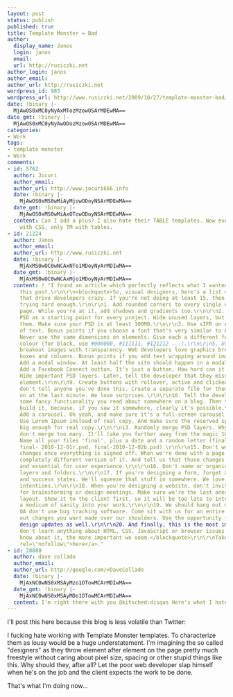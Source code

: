 ```yaml
---
layout: post
status: publish
published: true
title: Template Monster = Bad
author:
  display_name: Janos
  login: janos
  email: 
  url: http://rusiczki.net
author_login: janos
author_email: 
author_url: http://rusiczki.net
wordpress_id: 983
wordpress_url: http://www.rusiczki.net/2009/10/27/template-monster-bad/
date: !binary |-
  MjAwOS0xMC0yNyAxMTozMzowOSArMDEwMA==
date_gmt: !binary |-
  MjAwOS0xMC0yNyAwODozMzowOSArMDEwMA==
categories:
- Work
tags:
- template monster
- Work
comments:
- id: 5762
  author: Jocuri
  author_email: 
  author_url: http://www.jocuri666.info
  date: !binary |-
    MjAwOS0xMS0wMiAyMjowODoyNSArMDEwMA==
  date_gmt: !binary |-
    MjAwOS0xMS0wMiAxOTowODoyNSArMDEwMA==
  content: Can I add a plus? I also hate their TABLE templates. Now everbody is working
    with CSS, only TM with tables.
- id: 21224
  author: Janos
  author_email: 
  author_url: http://www.rusiczki.net
  date: !binary |-
    MjAxMS0wOC0wNCAxNTo1MDoyNyArMDIwMA==
  date_gmt: !binary |-
    MjAxMS0wOC0wNCAxMjo1MDoyNyArMDIwMA==
  content: ! "I found an article which perfectly reflects what I wanted to tell in
    this post.\r\n\r\n<blockquote>So, visual designers, here's a list of 20 things
    that drive developers crazy. If you're not doing at least 15, then you're not
    trying hard enough.\r\n\r\n1. Add rounded corners to every single element on the
    page. While you're at it, add shadows and gradients too.\r\n\r\n2. Use the same
    PSD as a starting point for every project. Hide unused layers, but don't delete
    them. Make sure your PSD is at least 100MB.\r\n\r\n3. Use sIFR on every piece
    of text. Bonus points if you choose a font that's very similar to Arial.\r\n\r\n4.
    Never use the same dimensions on elements. Give each a different font size and
    colour (for black, use #000000, #111111, #121212 ...).\r\n\r\n5. Use a lot of
    breakout images with transparency. Web developers love graphics breaking out of
    boxes and columns. Bonus points if you add text wrapping around images.\r\n\r\n6.
    Add a modal window. At least half the site should happen in a modal window.\r\n\r\n7.
    Add a Facebook Connect button. It's just a button. How hard can it be to implement?\r\n\r\n8.
    Hide important PSD layers. Later, tell the developer that they missed a hidden
    element.\r\n\r\n9. Create buttons with rollover, active and clicked states. Then
    don't tell anyone you've done this. Create a separate file for them and send it
    on at the last minute. We love surprises.\r\n\r\n10. Tell the developer about
    some fancy functionality you read about somewhere on a blog. Then tell them to
    build it, because, if you saw it somewhere, clearly it's possible.\r\n\r\n11.
    Add a carousel. Oh yeah, and make sure it's a full-screen carousel.\r\n\r\n12.
    Use Lorem Ipsum instead of real copy. And make sure the reserved space is not
    big enough for real copy.\r\n\r\n13. Randomly merge PSD layers. Why not? (But
    don't merge too many. It'll take you further away from the magic 100MB target).\r\n\r\n14.
    Name all your files 'final', plus a date and a random letter (final-2010-12-01a.psd,
    final- 2010-12-01r.psd, final-2010-12-02b.psd).\r\n\r\n15. Don't worry about making
    changes once everything is signed off. When we're done with a page, send another,
    completely different version of it. And tell us that those changes are necessary
    and essential for user experience.\r\n\r\n16. Don't name or organise your PSD
    layers and folders.\r\n\r\n17. If you're designing a form, forget about error
    and success states. We'll squeeze that stuff in somewhere. We love guessing your
    intentions.\r\n\r\n18. When you're designing a website, don't invite any developers
    for brainstorming or design meetings. Make sure we're the last ones to see the
    layout. Show it to the client first, so it will be too late to introduce even
    a modicum of sanity into your work.\r\n\r\n19. We should hang out more, so during
    QA don't use bug tracking software. Come sit with us for an entire day and point
    out changes you want made over our shoulders. Use the opportunity for some impromptu
    design updates as well.\r\n\r\n20. And finally, this is the most important thing:
    don't learn anything about HTML, CSS, JavaScript or browser issues. The less you
    know about it, the more important we seem.</blockquote>\r\n\r\nTaken from <a href=\"http://www.netmagazine.com/opinions/20-things-drive-web-developers-crazy\"
    rel=\"nofollow\">here</a>."
- id: 28880
  author: dave collado
  author_email: 
  author_url: http://google.com/+DaveCollado
  date: !binary |-
    MjAxNC0wNS0xMSAyMzo1OTowMCArMDIwMA==
  date_gmt: !binary |-
    MjAxNC0wNS0xMSAyMDo1OTowMCArMDIwMA==
  content: I'm right there with you @kitsched:disqus Here's what I hate most http://foamers.net/wordpress-design/the-problem-with-template-monster/
---
```

<p>I'll post this here because this blog is less volatile than Twitter:</p>
<p>I fucking hate working with Template Monster templates. To characterize them as lousy would be a huge understatement. I'm imagining the so called "designers" as they throw element after element on the page pretty much freestyle without caring about pixel size, spacing or other stupid things like this. Why should they, after all? Let the poor web developer slap himself when he's on the job and the client expects the work to be done.</p>
<p>That's what I'm doing now...</p>
